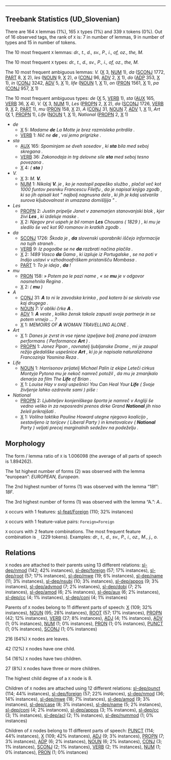 

--------------------------------------------------------------------------------

## Treebank Statistics (UD_Slovenian)

There are 164 `X` lemmas (1%), 165 `X` types (1%) and 339 `X` tokens (0%).
Out of 16 observed tags, the rank of `X` is: 7 in number of lemmas, 9 in number of types and 15 in number of tokens.

The 10 most frequent `X` lemmas: <em>dr., t., d., sv., P., i., of, oz., the, M.</em>

The 10 most frequent `X` types:  <em>dr., t., d., sv., P., i., of, oz., the, M.</em>

The 10 most frequent ambiguous lemmas: <em>V.</em> ([X]() 3, [NUM]() 1), <em>da</em> ([SCONJ]() 1772, [PART]() 8, [X]() 2), <em>les</em> ([NOUN]() 9, [X]() 2), <em>a</em> ([CONJ]() 96, [ADV]() 2, [X]() 1), <em>do</em> ([ADP]() 353, [X]() 1), <em>in</em> ([CONJ]() 3242, [ADV]() 5, [X]() 1), <em>life</em> ([NOUN]() 1, [X]() 1), <em>on</em> ([PRON]() 1561, [X]() 1), <em>pa</em> ([CONJ]() 957, [X]() 1)

The 10 most frequent ambiguous types:  <em>de</em> ([X]() 5, [VERB]() 1), <em>sta</em> ([AUX]() 165, [VERB]() 36, [X]() 4), <em>V.</em> ([X]() 3, [NUM]() 1), <em>Les</em> ([PROPN]() 2, [X]() 2), <em>da</em> ([SCONJ]() 1726, [VERB]() 9, [X]() 2, [PART]() 1), <em>mu</em> ([PRON]() 158, [X]() 2), <em>A</em> ([CONJ]() 31, [NOUN]() 7, [ADV]() 1, [X]() 1), <em>Art</em> ([X]() 1, [PROPN]() 1), <em>Life</em> ([NOUN]() 1, [X]() 1), <em>National</em> ([PROPN]() 2, [X]() 1)


* <em>de</em>
  * [X]() 5: <em>Madame <b>de</b> La Motte je brez razmisleka pritrdila .</em>
  * [VERB]() 1: <em>Nič ne <b>de</b> , vsi jemo prigrizke .</em>
* <em>sta</em>
  * [AUX]() 165: <em>Spominjam se dveh sosedov , ki <b>sta</b> bila med seboj skregana .</em>
  * [VERB]() 36: <em>Zakonodaja in trg delovne sile <b>sta</b> med seboj tesno povezana .</em>
  * [X]() 4: <em>( <b>sta</b> )</em>
* <em>V.</em>
  * [X]() 3: <em>M. <b>V.</b></em>
  * [NUM]() 1: <em>Nikolaj <b>V.</b> je , ko je nastopil papeško službo , plačal več kot 1000 funtov pesniku Francescu Filelfu , da je napisal knjigo zgodb , ki so jih opisali kot " najbolj nagnusna dela , ki jih je kdaj ustvarila surova kljubovalnost in umazana domišljija " .</em>
* <em>Les</em>
  * [PROPN]() 2: <em>Justin pripelje Janet v zanemarjen stanovanjski blok , kjer živi <b>Les</b> , ki izdeluje maske .</em>
  * [X]() 2: <em>Njegov prvi uspeh je bil roman <b>Les</b> Chouans ( 1829 ) , ki mu je sledilo še več kot 90 romanov in kratkih zgodb .</em>
* <em>da</em>
  * [SCONJ]() 1726: <em>Škoda je , <b>da</b> slovenski uporabniki iščejo informacije na tujih straneh .</em>
  * [VERB]() 9: <em>Iz pogodbe se ne <b>da</b> razbrati načina plačila .</em>
  * [X]() 2: <em>1489 Vasco <b>da</b> Gama , ki izpluje iz Portugalske , se na poti v Indijo ustavi v vzhodnoafriškem pristanišču Mombasa .</em>
  * [PART]() 1: <em>To je ideja , <b>da</b> !</em>
* <em>mu</em>
  * [PRON]() 158: <em>» Potem pa le pazi name , « se <b>mu</b> je v odgovor nasmehnila Regina .</em>
  * [X]() 2: <em>( <b>mu</b> )</em>
* <em>A</em>
  * [CONJ]() 31: <em><b>A</b> to ni le zavodska krinka , pod katero bi se skrivalo vse kaj drugega .</em>
  * [NOUN]() 7: <em>V obliki črke <b>A</b> .</em>
  * [ADV]() 1: <em><b>A</b> veste , koliko žensk takole zapusti svoje partnerje in se potem vrnejo … ?</em>
  * [X]() 1: <em>MEMOIRS OF <b>A</b> WOMAN TRAVELLING ALONE .</em>
* <em>Art</em>
  * [X]() 1: <em>Danes je zvrst in vse njene izpeljave bolj znana pod izrazom performans ( Performance <b>Art</b> ) .</em>
  * [PROPN]() 1: <em>Janez Pipan , ravnatelj ljubljanske Drame , mi je zaupal režijo gledališke uspešnice <b>Art</b> , ki jo je napisala naturalizirana Francozinja Yasmina Reza .</em>
* <em>Life</em>
  * [NOUN]() 1: <em>Harrisonov prijatelj Michael Palin iz ekipe Leteči cirkus Montyja Pytona mu je nekoč namreč potožil , da mu je zmanjkalo denarja za film The <b>Life</b> of Brian .</em>
  * [X]() 1: <em>Louise Hay v svoji uspešnici You Can Heal Your <b>Life</b> ( Svoje življenje lahko ozdravite sami ) piše :</em>
* <em>National</em>
  * [PROPN]() 2: <em>Ljubiteljev konjeniškega športa je namreč v Angliji še vedno veliko in za neposredni prenos dirke Grand <b>National</b> jih niso želeli prikrajšati .</em>
  * [X]() 1: <em>Volilna taktika Pauline Howard utegne njegovo koalicijo , sestavljeno iz torijcev ( Liberal Party ) in kmetovalcev ( <b>National</b> Party ) veljati precej marginalnih sedežev na podeželju .</em>

## Morphology

The form / lemma ratio of `X` is 1.006098 (the average of all parts of speech is 1.894262).

The 1st highest number of forms (2) was observed with the lemma “european”: <em>EUROPEAN, European</em>.

The 2nd highest number of forms (1) was observed with the lemma “18f”: <em>18F</em>.

The 3rd highest number of forms (1) was observed with the lemma “A.”: <em>A.</em>.

`X` occurs with 1 features: [sl-feat/Foreign]() (110; 32% instances)

`X` occurs with 1 feature-value pairs: `Foreign=Foreign`

`X` occurs with 2 feature combinations.
The most frequent feature combination is `_` (229 tokens).
Examples: <em>dr., t., d., sv., P., i., oz., M., j., o.</em>


## Relations

`X` nodes are attached to their parents using 13 different relations: [sl-dep/nmod]() (142; 42% instances), [sl-dep/foreign]() (57; 17% instances), [sl-dep/root]() (57; 17% instances), [sl-dep/mwe]() (19; 6% instances), [sl-dep/name]() (11; 3% instances), [sl-dep/nsubj]() (10; 3% instances), [sl-dep/appos]() (9; 3% instances), [sl-dep/advmod]() (7; 2% instances), [sl-dep/dobj]() (7; 2% instances), [sl-dep/amod]() (6; 2% instances), [sl-dep/aux]() (6; 2% instances), [sl-dep/cc]() (4; 1% instances), [sl-dep/conj]() (4; 1% instances)

Parents of `X` nodes belong to 11 different parts of speech: [X]() (109; 32% instances), [NOUN]() (95; 28% instances), [ROOT]() (57; 17% instances), [PROPN]() (42; 12% instances), [VERB]() (27; 8% instances), [ADJ]() (4; 1% instances), [ADV]() (1; 0% instances), [NUM]() (1; 0% instances), [PRON]() (1; 0% instances), [PUNCT]() (1; 0% instances), [SCONJ]() (1; 0% instances)

216 (64%) `X` nodes are leaves.

42 (12%) `X` nodes have one child.

54 (16%) `X` nodes have two children.

27 (8%) `X` nodes have three or more children.

The highest child degree of a `X` node is 8.

Children of `X` nodes are attached using 12 different relations: [sl-dep/punct]() (114; 44% instances), [sl-dep/foreign]() (57; 22% instances), [sl-dep/nmod]() (36; 14% instances), [sl-dep/mwe]() (18; 7% instances), [sl-dep/amod]() (9; 3% instances), [sl-dep/case]() (8; 3% instances), [sl-dep/name]() (5; 2% instances), [sl-dep/conj]() (4; 2% instances), [sl-dep/appos]() (3; 1% instances), [sl-dep/cc]() (3; 1% instances), [sl-dep/acl]() (2; 1% instances), [sl-dep/nummod]() (1; 0% instances)

Children of `X` nodes belong to 11 different parts of speech: [PUNCT]() (114; 44% instances), [X]() (109; 42% instances), [ADJ]() (9; 3% instances), [PROPN]() (7; 3% instances), [ADP]() (6; 2% instances), [NOUN]() (6; 2% instances), [CONJ]() (3; 1% instances), [SCONJ]() (2; 1% instances), [VERB]() (2; 1% instances), [NUM]() (1; 0% instances), [PRON]() (1; 0% instances)

